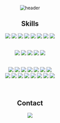 <div align="center">
  
![header](https://capsule-render.vercel.app/api?type=waving&height=200&text=Welcome&fontAlign=50&fontAlignY=25&color=gradient&desc=Minsu%27s%20GitHub%20profile.&descAlign=60&descAlignY=45)

## Skills

<img src="https://img.shields.io/badge/React-61DAFB?style=flat-square&logo=react&logoColor=black">
<img src="https://img.shields.io/badge/Next.js-000000?style=flat-square&logo=nextdotjs&logoColor=white">  
<img src="https://img.shields.io/badge/TypeScript-007ACC?style=flat-square&logo=typescript&logoColor=white">
<img src="https://img.shields.io/badge/React%20Native-61DAFB?style=flat-square&logo=react&logoColor=black">
<img src="https://img.shields.io/badge/TailwindCSS-06B6D4?style=flat-square&logo=tailwindcss&logoColor=white">
<img src="https://img.shields.io/badge/HTML-E34F26?style=flat-square&logo=html5&logoColor=white">
<img src="https://img.shields.io/badge/CSS-1572B6?style=flat-square&logo=css3&logoColor=white">
<img src="https://img.shields.io/badge/JavaScript-F7DF1E?style=flat-square&logo=javascript&logoColor=black">


<br/>
<br/>
<br/> 

<img src="https://img.shields.io/badge/Node.js-339933?style=flat-square&logo=nodedotjs&logoColor=white">
<img src="https://img.shields.io/badge/PostgreSQL-336791?style=flat-square&logo=postgresql&logoColor=white">
<img src="https://img.shields.io/badge/MySQL-4479A1?style=flat-square&logo=mysql&logoColor=white">
<img src="https://img.shields.io/badge/AWS-232F3E?style=flat-square&logo=amazonaws&logoColor=white">
<img src="https://img.shields.io/badge/Vercel-000000?style=flat-square&logo=vercel&logoColor=white">

<br/>
<br/>
<br/> 


<img src="https://img.shields.io/badge/Sentry-362D59?style=flat-square&logo=sentry&logoColor=white">
<img src="https://img.shields.io/badge/Google%20Analytics-E37400?style=flat-square&logo=googleanalytics&logoColor=white">
<img src="https://img.shields.io/badge/Git-F05032?style=flat-square&logo=git&logoColor=white">
<img src="https://img.shields.io/badge/GitHub-181717?style=flat-square&logo=github&logoColor=white">
<img src="https://img.shields.io/badge/GitLab-FCA121?style=flat-square&logo=gitlab&logoColor=white">
<img src="https://img.shields.io/badge/VS%20Code-007ACC?style=flat-square&logo=visualstudiocode&logoColor=white">
<img src="https://img.shields.io/badge/Vim-019733?style=flat-square&logo=vim&logoColor=white">
<br/>
<img src="https://img.shields.io/badge/Postman-FF6C37?style=flat-square&logo=postman&logoColor=white">
<img src="https://img.shields.io/badge/Figma-F24E1E?style=flat-square&logo=figma&logoColor=white">
<img src="https://img.shields.io/badge/Notion-000000?style=flat-square&logo=notion&logoColor=white">
<img src="https://img.shields.io/badge/Slack-4A154B?style=flat-square&logo=slack&logoColor=white">
<img src="https://img.shields.io/badge/Google%20Chat-00897B?style=flat-square&logo=googlechat&logoColor=white">
<img src="https://img.shields.io/badge/Windows-0078D6?style=flat-square&logo=windows&logoColor=white">
<img src="https://img.shields.io/badge/macOS-000000?style=flat-square&logo=apple&logoColor=white">
<img src="https://img.shields.io/badge/Linux-FCC624?style=flat-square&logo=linux&logoColor=black">

<br/>
<br/>
<br/>  
  

## Contact

<a target="_blank" href="mailto:cvnefr7704@gmail.com"><img src="https://img.shields.io/badge/cvnefr7704@gmail.com-EA4335?style=flat-square&logo=Gmail&logoColor=white"/></a>
<br/>
  
</div>
